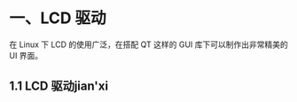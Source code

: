 # 一、LCD 驱动
在 Linux 下 LCD 的使用广泛，在搭配 QT 这样的 GUI 库下可以制作出非常精美的 UI 界面。
## 1.1 LCD 驱动jian'xi



<!--stackedit_data:
eyJoaXN0b3J5IjpbLTE2NDk3MDkzNDcsMjIxNDU1MDYwLDgxOT
QwNzQ2N119
-->